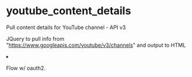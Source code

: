 # youtube_content_details
Pull content details for YouTube channel - API v3

JQuery to pull info from "https://www.googleapis.com/youtube/v3/channels" 
and output to HTML <li>

Flow w/ oauth2.

